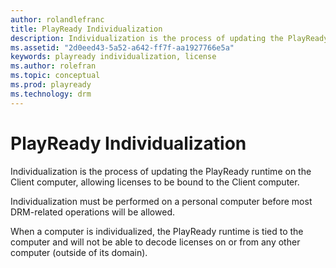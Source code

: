 ```yaml
---
author: rolandlefranc
title: PlayReady Individualization
description: Individualization is the process of updating the PlayReady runtime on the Client computer, allowing licenses to be bound to the Client computer.
ms.assetid: "2d0eed43-5a52-a642-ff7f-aa1927766e5a"
keywords: playready individualization, license
ms.author: rolefran
ms.topic: conceptual
ms.prod: playready
ms.technology: drm
---
```



# PlayReady Individualization


Individualization is the process of updating the PlayReady runtime on the Client computer, allowing licenses to be bound to the Client computer.


Individualization must be performed on a personal computer before most DRM-related operations will be allowed.


When a computer is individualized, the PlayReady runtime is tied to the computer and will not be able to decode licenses on or from any other computer (outside of its domain).

